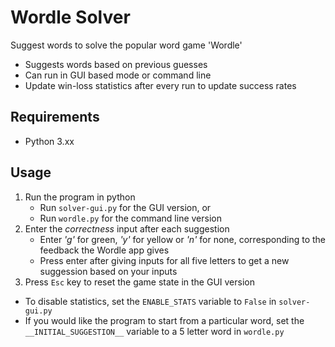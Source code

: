 # Wordle Solver
Suggest words to solve the popular word game 'Wordle'

- Suggests words based on previous guesses
- Can run in GUI based mode or command line
- Update win-loss statistics after every run to update success rates

## Requirements
- Python 3.xx

## Usage
1. Run the program in python
    - Run `solver-gui.py` for the GUI version, or
    - Run `wordle.py` for the command line version
2. Enter the *correctness* input after each suggestion
    - Enter *'g'* for green, *'y'* for yellow or *'n'* for none, corresponding to the feedback the Wordle app gives
    - Press enter after giving inputs for all five letters to get a new suggession based on your inputs
3. Press `Esc` key to reset the game state in the GUI version

- To disable statistics, set the `ENABLE_STATS` variable to `False` in `solver-gui.py`
- If you would like the program to start from a particular word, set the `__INITIAL_SUGGESTION__` variable to a 5 letter word in `wordle.py`
